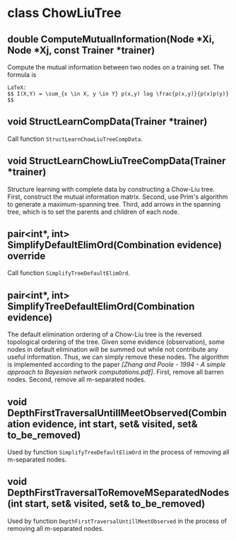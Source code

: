 # class ChowLiuTree

## double ComputeMutualInformation(Node \*Xi, Node \*Xj, const Trainer \*trainer)
Compute the mutual information between two nodes on a training set. The formula is
```
LaTeX:
$$ I(X,Y) = \sum_{x \in X, y \in Y} p(x,y) log \frac{p(x,y)}{p(x)p(y)} $$
```

## void StructLearnCompData(Trainer \*trainer)
Call function `StructLearnChowLiuTreeCompData`.

## void StructLearnChowLiuTreeCompData(Trainer \*trainer)
Structure learning with complete data by constructing a Chow-Liu tree. First, construct the mutual information matrix. Second, use Prim's algorithm to generate a maximum-spanning tree. Third, add arrows in the spanning tree, which is to set the parents and children of each node.

## pair<int\*, int> SimplifyDefaultElimOrd(Combination evidence) override
Call function `SimplifyTreeDefaultElimOrd`.

## pair<int\*, int> SimplifyTreeDefaultElimOrd(Combination evidence)
The default elimination ordering of a Chow-Liu tree is the reversed topological ordering of the tree. Given some evidence (observation), some nodes in default elimination will be summed out while not contribute any useful information. Thus, we can simply remove these nodes. The algorithm is implemented according to the paper *[Zhang and Poole - 1994 - A simple approach to Bayesian network computations.pdf]*. First, remove all barren nodes. Second, remove all m-separated nodes.

## void DepthFirstTraversalUntillMeetObserved(Combination evidence, int start, set<int>& visited, set<int>& to_be_removed)
Used by function `SimplifyTreeDefaultElimOrd` in the process of removing all m-separated nodes.

## void DepthFirstTraversalToRemoveMSeparatedNodes(int start, set<int>& visited, set<int>& to_be_removed)
Used by function `DepthFirstTraversalUntillMeetObserved` in the process of removing all m-separated nodes.


